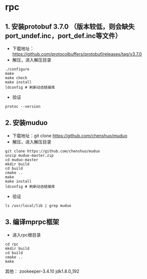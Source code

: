 # rpc
<!-- 环境配置 -->
## 1. 安装protobuf 3.7.0 （版本较低，则会缺失port_undef.inc，port_def.inc等文件）
- 下载地址：https://github.com/protocolbuffers/protobuf/releases/tag/v3.7.0
- 解压，进入解压目录
```shell
./configure
make
make check
make install
ldconfig # 刷新动态链接库
```
- 验证
```shell
protoc --version
```
## 2. 安装muduo
- 下载地址：git clone https://github.com/chenshuo/muduo
- 解压，进入解压目录
```shell
git clone https://github.com/chenshuo/muduo
unzip muduo-master.zip
cd muduo-master
mkdir build
cd build
cmake ..
make
make install
ldconfig # 刷新动态链接库
```
- 验证
```shell
ls /usr/local/lib | grep muduo
```
## 3. 编译mprpc框架
- 进入rpc根目录
```shell
cd rpc
mkdir build
cd build
cmake ..
make
```

其他：
zookeeper-3.4.10
jdk1.8.0_192